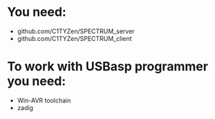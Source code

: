 # You need:
* github.com/C1TYZen/SPECTRUM_server
* github.com/C1TYZen/SPECTRUM_client

# To work with USBasp programmer you need:
* Win-AVR toolchain
* zadig
